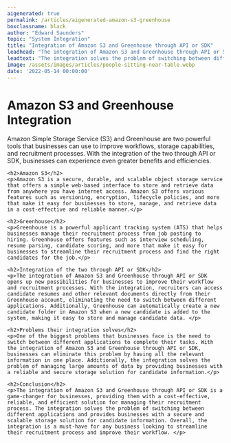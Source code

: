 ```yaml
---
aigenerated: true
permalink: /articles/aigenerated-amazon-s3-greenhouse
boxclassname: black
author: "Edward Saunders"
topic: "System Integration"
title: "Integration of Amazon S3 and Greenhouse through API or SDK"
leadhead: "The integration of Amazon S3 and Greenhouse through API or SDK is a game-changer for businesses, providing them with a cost-effective, reliable, and efficient solution for managing their recruitment process"
leadtext: "The integration solves the problem of switching between different applications and provides businesses with a secure and scalable storage solution for candidate information. Overall, the integration is a must-have for any business looking to streamline their recruitment process and improve their workflow."
image: /assets/images/articles/people-sitting-near-table.webp
date: '2022-05-14 00:00:00'
---
```

<div class="arttext">	<h1>Amazon S3 and Greenhouse Integration</h1>
	<p>Amazon Simple Storage Service (S3) and Greenhouse are two powerful tools that businesses can use to improve workflows, storage capabilities, and recruitment processes. With the integration of the two through API or SDK, businesses can experience even greater benefits and efficiencies. </p>

	<h2>Amazon S3</h2>
	<p>Amazon S3 is a secure, durable, and scalable object storage service that offers a simple web-based interface to store and retrieve data from anywhere you have internet access. Amazon S3 offers various features such as versioning, encryption, lifecycle policies, and more that make it easy for businesses to store, manage, and retrieve data in a cost-effective and reliable manner.</p>

	<h2>Greenhouse</h2>
	<p>Greenhouse is a powerful applicant tracking system (ATS) that helps businesses manage their recruitment process from job posting to hiring. Greenhouse offers features such as interview scheduling, resume parsing, candidate scoring, and more that make it easy for businesses to streamline their recruitment process and find the right candidates for the job.</p>

	<h2>Integration of the two through API or SDK</h2>
	<p>The integration of Amazon S3 and Greenhouse through API or SDK opens up new possibilities for businesses to improve their workflow and recruitment processes. With the integration, recruiters can access candidate resumes and other relevant documents directly from their Greenhouse account, eliminating the need to switch between different applications. Additionally, Greenhouse can automatically create a new candidate folder in Amazon S3 when a new candidate is added to the system, making it easy to store and manage candidate data. </p>

	<h2>Problems their integration solves</h2>
	<p>One of the biggest problems that businesses face is the need to switch between different applications to complete their tasks. With the integration of Amazon S3 and Greenhouse through API or SDK, businesses can eliminate this problem by having all the relevant information in one place. Additionally, the integration solves the problem of managing large amounts of data by providing businesses with a reliable and secure storage solution for candidate information.</p>

	<h2>Conclusion</h2>
	<p>The integration of Amazon S3 and Greenhouse through API or SDK is a game-changer for businesses, providing them with a cost-effective, reliable, and efficient solution for managing their recruitment process. The integration solves the problem of switching between different applications and provides businesses with a secure and scalable storage solution for candidate information. Overall, the integration is a must-have for any business looking to streamline their recruitment process and improve their workflow. </p>

</div>